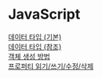 # JavaScript

[데이터 타입 (기본)](기본타입.md)<br/>
[데이터 타입 (참조)](참조타입.md)<br/>
[객체 생성 방법](객체생성방법.md)<br/>
[프로퍼티 읽기/쓰기/수정/삭제](프로퍼티_읽기,쓰기,수정,삭제.md)<br/>
